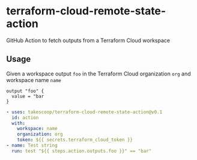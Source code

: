 # terraform-cloud-remote-state-action

GitHub Action to fetch outputs from a Terraform Cloud workspace

## Usage

Given a workspace output `foo` in the Terraform Cloud organization `org` and workspace name `name`

```hcl
output "foo" {
  value = "bar
}
```

```yml
- uses: takescoop/terraform-cloud-remote-state-action@v0.1
  id: action
  with:
    workspace: name
    organization: org
    token: ${{ secrets.terraform_cloud_token }}
- name: Test string
  run: test "${{ steps.action.outputs.foo }}" == "bar"
```
